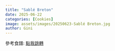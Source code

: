 ```yaml
---
title: "Sablé Breton"
date: 2025-06-22
categories: [Cookies]
image: assets/images/20250623-Sablé Breton.jpg
author: Gini
---
```


<p style="overflow-wrap: anywhere;">參考食譜:
<a href="https://caroleasylife.blogspot.com/2014/05/blog-post_8.html" target="_blank">點我跳轉</a>
</p>

